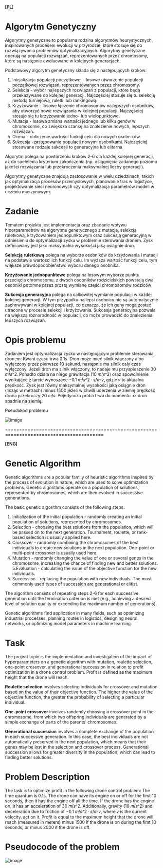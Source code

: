 **[PL]**

# Algorytm Genetyczny

Algorytmy genetyczne to popularna rodzina algorytmów heurystycznych, inspirowanych procesem ewolucji w przyrodzie, które stosuje się do rozwiązywania problemów optymalizacyjnych. Algorytmy genetyczne operują na populacji rozwiązań, reprezentowanych przez chromosomy, które są następnie
ewoluowane w kolejnych generacjach.

Podstawowy algorytm genetyczny składa się z następujących kroków:
  1. Inicjalizacja populacji początkowej - losowe utworzenie populacji początkowej rozwiązań, reprezentowanych przez chromosomy.
  2. Selekcja - wybór najlepszych rozwiązań z populacji, które będą przekazywane do kolejnej generacji. Najczęściej stosuje się tu selekcję metodą turniejową, ruletki      lub rankingową.
  3. Krzyżowanie - losowe łączenie chromosomów najlepszych osobników, aby utworzyć nowe rozwiązania w kolejnej populacji. Najczęściej stosuje się tu krzyżowanie jedno-      lub wielopunktowe.
  4. Mutacja - losowa zmiana wartości jednego lub kilku genów w chromosomie, co zwiększa szansę na znalezienie nowych, lepszych rozwiązań.
  5. Ocena - obliczenie wartości funkcji celu dla nowych osobników.
  6. Sukcesja -zastępowanie populacji nowymi osobnikami. Najczęściej stosowane rodzaje sukcesji to generacyjna lub elitarna.

Algorytm polega na powtórzeniu kroków 2-6 dla każdej kolejnej generacji, aż do spełnienia kryterium zakończenia (np. osiągnięcia zadanego poziomu jakości rozwiązania lub przekroczenia maksymalnej liczby generacji).

Algorytmy genetyczne znajdują zastosowanie w wielu dziedzinach, takich jak optymalizacja procesów przemysłowych, planowanie tras w logistyce, projektowanie sieci neuronowych czy optymalizacja parametrów modeli w uczeniu maszynowym.

# Zadanie

Tematem projektu jest implementacja oraz zbadanie wpływu hiperparametrów na algorytmu genetycznego z mutacją, selekcją ruletkową, krzyżowaniem jednopunktowym oraz sukcesją generacyjną w odniesieniu do optymalizacji zysku w problemie sterowania dronem. Zysk definiowany jest jako maksymalna wysokości jaką osiągnie dron.

**Selekcją ruletkową** polega na wyborze osobników do krzyżowania i mutacji na podstawie wartości ich funkcji celu. Im wyższa wartość funkcji celu, tym większe prawdopodobieństwo wyboru danego osobnika.

**Krzyżowanie jednopunktowe** polega na losowym wyborze punktu przecięcia chromosomu, z dwóch osobników rodzicielskich powstają dwa osobniki potomne przez prostą wymianę części chromosomów rodziców

**Sukcesja generacyjna** polega na całkowitej wymianie populacji w każdej kolejnej generacji. W tym przypadku najlepsi osobnicy nie są automatycznie zachowywani w kolejnej populacji, co oznacza, że ich geny mogą zostać utracone w procesie selekcji i krzyżowania. Sukcesja generacyjna pozwala na większą różnorodność w populacji, co może prowadzić do znalezienia lepszych rozwiązań.


# Opis problemu

Zadaniem jest optymalizacja zysku w następującym problemie sterowania dronem: Kwant czasu trwa 0.1s. Dron może mieć silnik włączony albo wyłączony przez pierwsze 10 sekund, następnie ma silnik cały czas wyłączony. Jeżeli dron ma silnik włączony, to nadaje mu przyspieszenie 30 𝑚/𝑠^2. Ponadto działa na niego grawitacja (10 𝑚/𝑠^2) oraz spowolnienie wynikające z tarcie wynoszące −0.1 𝑚/𝑠^2 · 𝑠/𝑚 𝑣, gdzie 𝑣 to aktualna prędkość. Zysk jest równy maksymalnej wysokości jaką osiągnie dron (licząc w metrach) minus 1500 jeżeli w chwili uderzenia w ziemię prędkość drona przekroczy 20 𝑚/𝑠. Pojedyncza próba trwa do momentu aż dron spadnie na ziemię.

Pseudokod problemu

![image](https://user-images.githubusercontent.com/113121214/232013177-cd852bf7-4924-4861-b429-96d36c421f9d.png)



=========================================================================================

**[ENG]**

# Genetic Algorithm

Genetic algorithms are a popular family of heuristic algorithms inspired by the process of evolution in nature, which are used to solve optimization problems. Genetic algorithms operate on a population of solutions, represented by chromosomes, which are then evolved in successive generations.

The basic genetic algorithm consists of the following steps:
  1. Initialization of the initial population - randomly creating an initial population of solutions, represented by chromosomes.
  2. Selection - choosing the best solutions from the population, which will be passed on to the next generation. Tournament, roulette, or rank-based selection is usually applied here.
  3. Crossover - randomly combining the chromosomes of the best individuals to create new solutions in the next population. One-point or multi-point crossover is usually used here.
  4. Mutation - randomly changing the value of one or several genes in the chromosome, increasing the chance of finding new and better solutions.
  5.Evaluation - calculating the value of the objective function for the new individuals.
  6. Succession - replacing the population with new individuals. The most commonly used types of succession are generational or elitist.

The algorithm consists of repeating steps 2-6 for each successive generation until the termination criterion is met (e.g., achieving a desired level of solution quality or exceeding the maximum number of generations).

Genetic algorithms find application in many fields, such as optimizing industrial processes, planning routes in logistics, designing neural networks, or optimizing model parameters in machine learning.

# Task
The project topic is the implementation and investigation of the impact of hyperparameters on a genetic algorithm with mutation, roulette selection, one-point crossover, and generational succession in relation to profit optimization in a drone control problem. Profit is defined as the maximum height that the drone will reach.

**Roulette selection** involves selecting individuals for crossover and mutation based on the value of their objective function. The higher the value of the objective function, the greater the probability of selecting a particular individual.

**One-point crossover** involves randomly choosing a crossover point in the chromosome, from which two offspring individuals are generated by a simple exchange of parts of the parents' chromosomes.

**Generational succession** involves a complete exchange of the population in each successive generation. In this case, the best individuals are not automatically preserved in the next population, which means that their genes may be lost in the selection and crossover process. Generational succession allows for greater diversity in the population, which can lead to finding better solutions.

# Problem Description

The task is to optimize profit in the following drone control problem: The time quantum is 0.1s. The drone can have its engine on or off for the first 10 seconds, then it has the engine off all the time. If the drone has the engine on, it has an acceleration of 30 𝑚/𝑠^2. Additionally, gravity (10 𝑚/𝑠^2) and deceleration due to friction of −0.1 𝑚/𝑠^2 · 𝑠/𝑚 𝑣, where 𝑣 is the current velocity, act on it. Profit is equal to the maximum height that the drone will reach (measured in meters) minus 1500 if the drone is on during the first 10 seconds, or minus 2000 if the drone is off.

# Pseudocode of the problem

![image](https://user-images.githubusercontent.com/113121214/232013177-cd852bf7-4924-4861-b429-96d36c421f9d.png)

